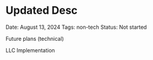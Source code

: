 # Updated Desc

Date: August 13, 2024
Tags: non-tech
Status: Not started

Future plans (technical)

LLC Implementation